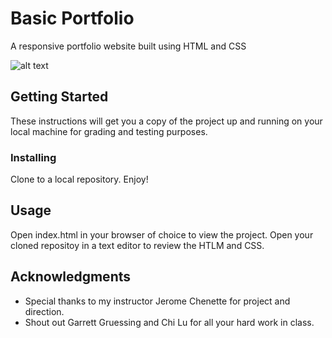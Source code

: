 # Basic Portfolio

A responsive portfolio website built using HTML and CSS

![alt text](https://dr5mo5s7lqrtc.cloudfront.net/items/04461G0o0G1e3r3D1k3c/Screen%20Recording%202017-09-18%20at%2004.03%20AM.gif?X-CloudApp-Visitor-Id=2835160&v=bc577b45 "Portfolio screenshot")

## Getting Started

These instructions will get you a copy of the project up and running on your local machine for grading and testing purposes.

### Installing

Clone to a local repository. Enjoy!

## Usage
Open index.html in your browser of choice to view the project.
Open your cloned repositoy in a text editor to review the HTLM and CSS.


## Acknowledgments

* Special thanks to my instructor Jerome Chenette for project and direction.
* Shout out Garrett Gruessing and Chi Lu for all your hard work in class.